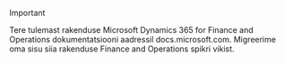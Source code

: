 > [!IMPORTANT]
> Tere tulemast rakenduse Microsoft Dynamics 365 for Finance and Operations dokumentatsiooni aadressil docs.microsoft.com. Migreerime oma sisu siia rakenduse Finance and Operations spikri vikist. 

